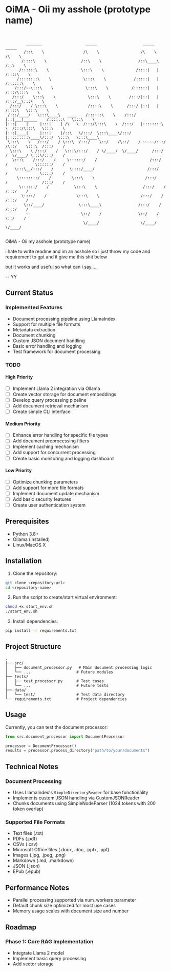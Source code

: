 # OiMA - Oii my asshole (prototype name)
```


         _______                   _____                    _____                    _____          
        /::\    \                 /\    \                  /\    \                  /\    \         
       /::::\    \               /::\    \                /::\____\                /::\    \        
      /::::::\    \              \:::\    \              /::::|   |               /::::\    \       
     /::::::::\    \              \:::\    \            /:::::|   |              /::::::\    \      
    /:::/~~\:::\    \              \:::\    \          /::::::|   |             /:::/\:::\    \     
   /:::/    \:::\    \              \:::\    \        /:::/|::|   |            /:::/__\:::\    \    
  /:::/    / \:::\    \             /::::\    \      /:::/ |::|   |           /::::\   \:::\    \   
 /:::/____/   \:::\____\   ____    /::::::\    \    /:::/  |::|___|______    /::::::\   \:::\    \  
|:::|    |     |:::|    | /\   \  /:::/\:::\    \  /:::/   |::::::::\    \  /:::/\:::\   \:::\    \ 
|:::|____|     |:::|    |/::\   \/:::/  \:::\____\/:::/    |:::::::::\____\/:::/  \:::\   \:::\____\
 \:::\    \   /:::/    / \:::\  /:::/    \::/    /\::/    / ~~~~~/:::/    /\::/    \:::\  /:::/    /
  \:::\    \ /:::/    /   \:::\/:::/    / \/____/  \/____/      /:::/    /  \/____/ \:::\/:::/    / 
   \:::\    /:::/    /     \::::::/    /                       /:::/    /            \::::::/    /  
    \:::\__/:::/    /       \::::/____/                       /:::/    /              \::::/    /   
     \::::::::/    /         \:::\    \                      /:::/    /               /:::/    /    
      \::::::/    /           \:::\    \                    /:::/    /               /:::/    /     
       \::::/    /             \:::\    \                  /:::/    /               /:::/    /      
        \::/____/               \:::\____\                /:::/    /               /:::/    /       
         ~~                      \::/    /                \::/    /                \::/    /        
                                  \/____/                  \/____/                  \/____/         
                                                                                                    
```
OiMA - Oii my asshole (prototype name)

i hate to write readme and im an asshole so i just throw my code and requirement to gpt and it give me this shit below

but it works and useful so what can i say.....

-- YY

## Current Status

### Implemented Features
- Document processing pipeline using LlamaIndex
- Support for multiple file formats
- Metadata extraction
- Document chunking
- Custom JSON document handling
- Basic error handling and logging
- Test framework for document processing

### TODO

#### High Priority
- [ ] Implement Llama 2 integration via Ollama
- [ ] Create vector storage for document embeddings
- [ ] Develop query processing pipeline
- [ ] Add document retrieval mechanism
- [ ] Create simple CLI interface

#### Medium Priority
- [ ] Enhance error handling for specific file types
- [ ] Add document preprocessing filters
- [ ] Implement caching mechanism
- [ ] Add support for concurrent processing
- [ ] Create basic monitoring and logging dashboard

#### Low Priority
- [ ] Optimize chunking parameters
- [ ] Add support for more file formats
- [ ] Implement document update mechanism
- [ ] Add basic security features
- [ ] Create user authentication system

## Prerequisites

- Python 3.8+
- Ollama (installed)
- Linux/MacOS X

## Installation

1. Clone the repository:
```bash
git clone <repository-url>
cd <repository-name>
```

2. Run the script to create/start virtual environment:
```bash
chmod +x start_env.sh
./start_env.sh
```

3. Install dependencies:
```bash
pip install -r requirements.txt
```

## Project Structure

```
.
├── src/
│   ├── document_processor.py   # Main document processing logic
│   └── ...                    # Future modules
├── tests/
│   ├── test_processor.py      # Test cases
│   └── ...                    # Future tests
├── data/
│   └── test/                  # Test data directory
└── requirements.txt           # Project dependencies
```

## Usage

Currently, you can test the document processor:

```python
from src.document_processor import DocumentProcessor

processor = DocumentProcessor()
results = processor.process_directory("path/to/your/documents")
```

## Technical Notes

### Document Processing
- Uses LlamaIndex's `SimpleDirectoryReader` for base functionality
- Implements custom JSON handling via CustomJSONReader
- Chunks documents using SimpleNodeParser (1024 tokens with 200 token overlap)

### Supported File Formats
- Text files (.txt)
- PDFs (.pdf)
- CSVs (.csv)
- Microsoft Office files (.docx, .doc, .pptx, .ppt)
- Images (.jpg, .jpeg, .png)
- Markdown (.md, .markdown)
- JSON (.json)
- EPub (.epub)

## Performance Notes

- Parallel processing supported via num_workers parameter
- Default chunk size optimized for most use cases
- Memory usage scales with document size and number

## Roadmap

### Phase 1: Core RAG Implementation
- Integrate Llama 2 model
- Implement basic query processing
- Add vector storage

